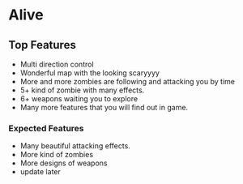 # Alive

## Top Features
- Multi direction control
- Wonderful map with the looking scaryyyy
- More and more zombies are following and attacking you by time
- 5+ kind of zombie with many effects.
- 6+ weapons waiting you to explore 
- Many more features that you will find out in game.
### Expected Features
- Many beautiful attacking effects.
- More kind of zombies
- More designs of weapons
- update later

